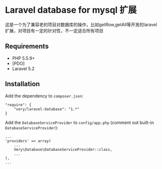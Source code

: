 Laravel database for mysql 扩展
==============================

这是一个为了兼容老的项目对数据库的操作，比如getRow,getAll等开发的laravel扩展，对项目有一定的针对性，不一定适合所有项目

Requirements
------------

 - PHP 5.5.9+
 - [PDO]
 - Laravel 5.2

Installation
-------------

Add the dependency to `composer.json`:

```
"require": {
    "very/laravel-database": "1.*"
}
```

Add the `DatabaseServiceProvider` to `config/app.php` (comment out built-in `DatabaseServiceProvider`):

```
...
'providers' => array(
    ...
    Very\Database\DatabaseServiceProvider::class,
    ...
),
...
```